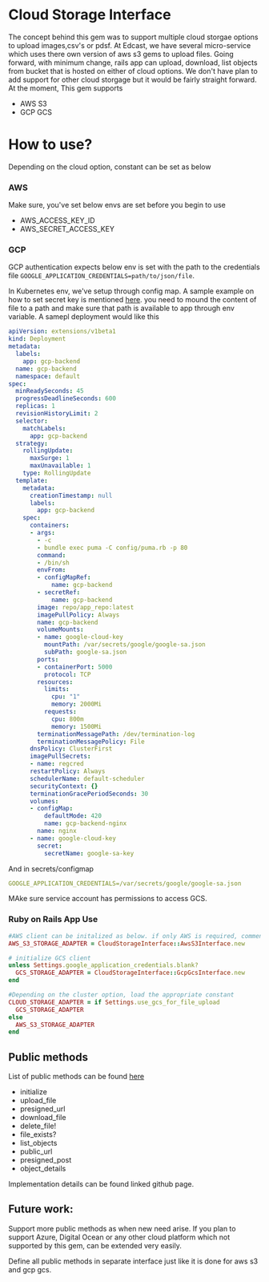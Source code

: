 # Cloud Storage Interface

The concept behind this gem was to support multiple cloud storgae options to upload images,csv's or pdsf. At Edcast, we have several micro-service which uses there own version of aws s3 gems to upload files. Going forward, with minimum change, rails app can upload, download, list objects from bucket that is hosted on either of cloud options. We don't have plan to add support for other cloud storgage but it would be fairly straight forward. At the moment, This gem supports

  - AWS S3
  - GCP GCS


# How to use?

Depending on the cloud option, constant can be set as below
### AWS
Make sure, you've set below envs are set before you begin to use
 - AWS_ACCESS_KEY_ID
 - AWS_SECRET_ACCESS_KEY

### GCP
GCP authentication expects below env is set with the path to the credentials file
`GOOGLE_APPLICATION_CREDENTIALS=path/to/json/file`.

In Kubernetes env, we've setup through config map. A sample example on how to set secret key is mentioned [here](https://github.com/GoogleCloudPlatform/kubernetes-engine-samples/blob/master/cloud-pubsub/deployment/pubsub-with-secret.yaml). you need to mound the content of file to a path and make sure that path is available to app through env variable. A samepl deployment would like this
```yml
apiVersion: extensions/v1beta1
kind: Deployment
metadata:
  labels:
    app: gcp-backend
  name: gcp-backend
  namespace: default
spec:
  minReadySeconds: 45
  progressDeadlineSeconds: 600
  replicas: 1
  revisionHistoryLimit: 2
  selector:
    matchLabels:
      app: gcp-backend
  strategy:
    rollingUpdate:
      maxSurge: 1
      maxUnavailable: 1
    type: RollingUpdate
  template:
    metadata:
      creationTimestamp: null
      labels:
        app: gcp-backend
    spec:
      containers:
      - args:
        - -c
        - bundle exec puma -C config/puma.rb -p 80
        command:
        - /bin/sh
        envFrom:
        - configMapRef:
            name: gcp-backend
        - secretRef:
            name: gcp-backend
        image: repo/app_repo:latest
        imagePullPolicy: Always
        name: gcp-backend
        volumeMounts:
        - name: google-cloud-key
          mountPath: /var/secrets/google/google-sa.json
          subPath: google-sa.json
        ports:
        - containerPort: 5000
          protocol: TCP
        resources:
          limits:
            cpu: "1"
            memory: 2000Mi
          requests:
            cpu: 800m
            memory: 1500Mi
        terminationMessagePath: /dev/termination-log
        terminationMessagePolicy: File
      dnsPolicy: ClusterFirst
      imagePullSecrets:
      - name: regcred
      restartPolicy: Always
      schedulerName: default-scheduler
      securityContext: {}
      terminationGracePeriodSeconds: 30
      volumes:
      - configMap:
          defaultMode: 420
          name: gcp-backend-nginx
        name: nginx
      - name: google-cloud-key
        secret:
          secretName: google-sa-key
```

And in secrets/configmap
```yml
GOOGLE_APPLICATION_CREDENTIALS=/var/secrets/google/google-sa.json
```
 
 MAke sure service account has permissions to access GCS.
 
 ### Ruby on Rails App Use

```ruby
#AWS client can be initalized as below. if only AWS is required, comment out GCS line
AWS_S3_STORAGE_ADAPTER = CloudStorageInterface::AwsS3Interface.new

# initialize GCS client
unless Settings.google_application_credentials.blank?
  GCS_STORAGE_ADAPTER = CloudStorageInterface::GcpGcsInterface.new
end

#Depending on the cluster option, load the appropriate constant
CLOUD_STORAGE_ADAPTER = if Settings.use_gcs_for_file_upload
  GCS_STORAGE_ADAPTER
else
  AWS_S3_STORAGE_ADAPTER
end
```

## Public methods
List of public methods can be found [here](https://github.com/edcast/cloud_storage_interface/blob/master/lib/cloud_storage_interface/abstract_interface.rb)

- initialize
- upload_file
- presigned_url
- download_file
- delete_file!
- file_exists?
- list_objects
- public_url
- presigned_post
- object_details

Implementation details can be found linked github page.

## Future work:
Support more public methods as when new need arise. If you plan to support Azure, Digital Ocean or any other cloud platform which not supported by this gem, can be extended very easily.

Define all public methods in separate interface just like it is done for aws s3 and gcp gcs.

